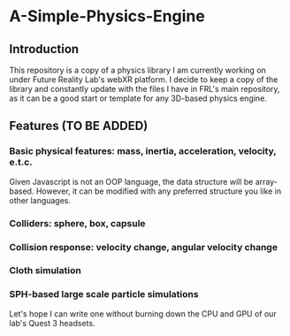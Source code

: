 # A-Simple-Physics-Engine
## Introduction
This repository is a copy of a physics library I am currently working on under Future Reality Lab's webXR platform. I decide to keep a copy of the library and constantly update with the files I have in FRL's main repository, as it can be a good start or template for any 3D-based physics engine.
## Features (TO BE ADDED)
### Basic physical features: mass, inertia, acceleration, velocity, e.t.c.
Given Javascript is not an OOP language, the data structure will be array-based. However, it can be modified with any preferred structure you like in other languages.
### Colliders: sphere, box, capsule
### Collision response: velocity change, angular velocity change
### Cloth simulation
### SPH-based large scale particle simulations
Let's hope I can write one without burning down the CPU and GPU of our lab's Quest 3 headsets.
